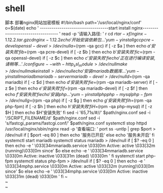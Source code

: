 # shell
脚本
部署nginx网站加密模板
#!/bin/bash
path='/usr/local/nginx/conf'
o=$(date)
echo '
-----------------------------------start install nginx-----------------------------------
'
read -p '请输入路径: ' r
cd $r
        tar -xf /nginx-1.12.2.tar.gz
cd nginx-1.12.2
echo '
开始安装依赖包...
'
yum -y install gcc pcre-devel openssl-devel > /dev/null
a=$(rpm -qa gcc)
        if [ -z $a ]
then
                echo $a'安装失败'
fi
b=$(rpm -qa pcre-devel)
        if [ -z $b ]
then
                echo $b'安装失败'
fi
c=$(rpm -qa openssl-devel)
        if [ -z $c ]
then
                echo $c'安装失败'
fi
echo '
正在进行编译安装,请稍等...
'
./configure --with-http_ssl_module > /dev/null
make > /dev/null
make install > /dev/null
echo '
安装mariadb数据库...
'
yum -y install mariadb mariadb-server mariadb-devel > /dev/null
d=$(rpm -qa mariadb)
        if [ -z $d ]
then
                echo $d'安装失败'
fi
e=$(rpm -qa mariadb-server)
        if [ -z $e ]
then
                echo $e'安装失败'
fi
f=$(rpm -qa mariadb-devel)
        if [ -z $f ]
then
                echo $f'安装失败'
fi
echo '
安装php...
'
yum -y install php php-mysql php-fpm >/dev/null
g=$(rpm -qa php)
        if [ -z $g ]
then
                echo $g'安装失败'
fi
h=$(rpm -qa php-fpm)
        if [ -z $h ]
then
                echo $h'安装失败'
fi
H=$(rpm -qa php-mysql)
        if [ -z $H ]
then
                echo $H'安装失败'
fi
sed -i '65,71s/#//' $path/nginx.conf
sed -i '/SCRIPT_FILENAME/d' $path/nginx.conf
sed -i 's/fastcgi_params/fastcgi.conf/' $path/nginx.conf
systemctl stop httpd
/usr/local/nginx/sbin/nginx
read -p '查看端口: ' port
ss -untlp | grep $port > /dev/null
        if [ $port -eq 80 ]
        then
                echo '服务已开启'
        else
                echo '服务未开启'
        fi
systemctl start mariadb
systemctl status mariadb > /dev/null
                if [ $? -eq 0 ]
        then
                        echo -e '
\033[34mmariadb.service \033[0m
Active: active \033[32m (running)\033[0m since' $o
        else
                        echo -e ' 
\033[34mmariadb.service \033[0m
Active: inactive \033[31m (dead) \033[0m '
        fi
systemctl start php-fpm
systemctl status php-fpm > /dev/null
if [ $? -eq 0 ]
then
                        echo -e '
\033[34mphp.service \033[0m
Active: active \033[32m (running)\033[0m since' $o
        else
                        echo -e ' 
\033[34mphp.service \033[0m
Active: inactive \033[31m (dead) \033[0m '
        fi
~                                                                                                                                                                                                                                                                                                                                                                                                                                                                                                                                                                                                                                                          
~                                                                                                                                                                                                                                                                                                                                                                                                                                                                                                                                                                                                                                                          
~                      
